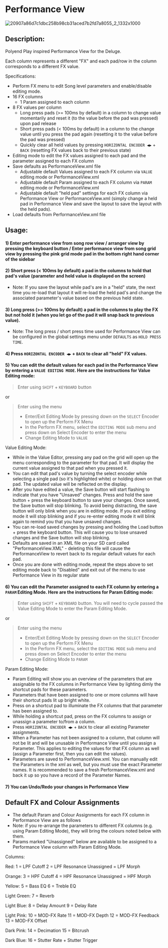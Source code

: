 # Performance View

![20907a86d7c1dbc258b98cb31aced7b2fd7a8055_2_1332x1000](https://github.com/SynthstromAudible/DelugeFirmware/assets/138174805/5b1f4def-9f74-4f76-85cd-24f645973a7c)

## Description:

Polyend Play inspired Performance View for the Deluge.

Each column represents a different "FX" and each pad/row in the column corresponds to a different FX value.

Specifications:
  - Perform FX menu to edit Song level parameters and enable/disable editing mode.
  - 16 FX columns
    - 1 Param assigned to each column
  - 8 FX values per column
    - Long press pads (>= 100ms by default) in a column to change value momentarily and reset it (to the value before the pad was pressed) upon pad release
    - Short press pads (< 100ms by default) in a column to the change value until you press the pad again (resetting it to the value before the pad was pressed)
    - Quickly clear all held values by pressing `HORIZONTAL ENCODER ◀︎▶︎` + `BACK` (resetting FX values back to their previous state)
  - Editing mode to edit the FX values assigned to each pad and the parameter assigned to each FX column
  - Save defaults as PerformanceView.xml file
    - Adjustable default Values assigned to each FX column via `VALUE` editing mode or PerformanceView.xml
    - Adjustable default Param assigned to each FX column via `PARAM` editing mode or PerformanceView.xml
    - Adjustable default "held pad" settings for each FX column via Performance View or PerformanceView.xml (simply change a held pad in Performance View and save the layout to save the layout with the held pads).
  - Load defaults from PerformanceView.xml file

## Usage:

#### 1) Enter performance view from song row view / arranger view by pressing the keyboard button / Enter performance view from song grid view by pressing the pink grid mode pad in the bottom right hand corner of the sidebar

#### 2) Short press (< 100ms by default) a pad in the columns to hold that pad's value (parameter and held value is displayed on the screen)

- Note: If you save the layout while pad's are in a "held" state, the next time you re-load that layout it will re-load the held pad's and change the associated parameter's value based on the previous held state.

#### 3) Long press (>= 100ms by default) a pad in the columns to play the FX but not hold it (when you let go of the pad it will snap back to previous value).

- Note: The long press / short press time used for Performance View can be configured in the global settings menu under `DEFAULTS` as `HOLD PRESS TIME`.

#### 4) Press `HORIZONTAL ENCODER ◀︎▶︎` + `BACK` to clear all "held" FX values.

#### 5) You can edit the default values for each pad in the Performance View by entering a `VALUE EDITING MODE`. Here are the instructions for Value Editing mode:

> Enter using `SHIFT` + `KEYBOARD` button

or

> Enter using the menu
>
> - Enter/Exit Editing Mode by pressing down on the `SELECT` Encoder to open up the Perform FX Menu
> - In the Perform FX menu, select the `EDITING MODE` sub menu and press down on Select Encoder to enter the menu
> - Change Editing Mode to `VALUE`

Value Editing Mode:
- While in the Value Editor, pressing any pad on the grid will open up the menu corresponding to the parameter for that pad. It will display the current value assigned to that pad when you pressed it.
- You can edit that pad's value by turning the select encoder while selecting a single pad (so it's highlighted white) or holding down on that pad. The updated value will be reflected on the display.
- After you have edited a value, the Save button will start flashing to indicate that you have "Unsaved" changes. Press and hold the save button + press the keyboard button to save your changes. Once saved, the Save button will stop blinking. To avoid being distracting, the save button will only blink when you are in editing mode. If you exit editing mode it will stop blinking and if you re-enter editing mode it will blink again to remind you that you have unsaved changes.
- You can re-load saved changes by pressing and holding the Load button + press the keyboard button. This will cause you to lose unsaved changes and the Save button will stop blinking.
- Defaults are saved in an XML file on your SD card called "PerformanceView.XML" - deleting this file will cause the PerformanceView to revert back to its regular default values for each pad.
- Once you are done with editing mode, repeat the steps above to set editing mode back to "Disabled" and exit out of the menu to use Performance View in its regular state

#### 6) You can edit the Parameter assigned to each FX column by entering a `PARAM` Editing Mode. Here are the instructions for Param Editing mode:

> Enter using `SHIFT` + `KEYBOARD` button. You will need to cycle passed the Value Editing Mode to enter the Param Editing Mode.

or

> Enter using the menu
>
> - Enter/Exit Editing Mode by pressing down on the `SELECT` Encoder to open up the Perform FX Menu
> - In the Perform FX menu, select the `EDITING MODE` sub menu and press down on Select Encoder to enter the menu
> - Change Editing Mode to `PARAM`

Param Editing Mode:
- Param Editing will show you an overview of the parameters that are assignable to the FX columns in Performance View by lighting dimly the shortcut pads for these parameters.
- Parameters that have been assigned to one or more columns will have their shortcut pads lit up bright white.
- Press on a shortcut pad to illuminate the FX columns that that parameter has been assigned to.
- While holding a shortcut pad, press on the FX columns to assign or unassign a parameter to/from a column.
- Press `HORIZONTAL ENCODER ◀︎▶︎` + `BACK` to clear all existing Parameter assignments.
- When a Parameter has not been assigned to a column, that column will not be lit and will be unusable in Performance View until you assign a Parameter. This applies to editing the values for that FX column as well (assign a Parameter first, then you can edit the values).
- Parameters are saved to PerformanceView.xml. You can manually edit the Parameters in the xml as well, but you must use the exact Parameter names. It is recommended to save a fresh PerformanceView.xml and back it up so you have a record of the Parameter Names.

#### 7) You can Undo/Redo your changes in Performance View

## Default FX and Colour Assignments
* The default Param and Colour Assignments for each FX column in Performance View are as follows
* Note: if you re-arrange the parameters to different FX columns (e.g. using Param Editing Mode), they will bring the colours noted below with them.
* Params marked "Unassigned" below are available to be assigned to a Performance View column with Param Editing Mode.

Columns:

Red:
1 = LPF Cutoff
2 = LPF Resonance
Unassigned = LPF Morph

Orange:
3 = HPF Cutoff
4 = HPF Resonance
Unassigned = HPF Morph

Yellow:
5 = Bass EQ
6 = Treble EQ

Light Green:
7 = Reverb

Light Blue:
8 = Delay Amount
9 = Delay Rate

Light Pink:
10 = MOD-FX Rate
11 = MOD-FX Depth
12 = MOD-FX Feedback
13 = MOD-FX Offset

Dark Pink:
14 = Decimation
15 = Bitcrush

Dark Blue:
16 = Stutter Rate + Stutter Trigger
